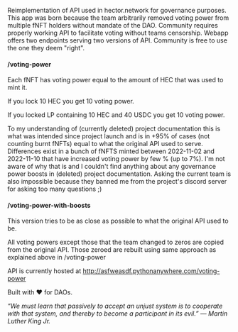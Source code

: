 Reimplementation of API used in hector.network for governance purposes.
This app was born because the team arbitrarily removed voting power from multiple fNFT holders without mandate of the DAO. Community requires properly working API to facilitate voting without teams censorship. Webapp offers two endpoints serving two versions of API. Community is free to use the one they deem "right".


#### /voting-power
Each fNFT has voting power equal to the amount of HEC that was used to mint it.

If you lock 10 HEC you get 10 voting power. 

If you locked LP containing 10 HEC and 40 USDC you get 10 voting power.

To my understanding of (currently deleted) project documentation this is what was intended since project launch and is in +95% of cases (not counting burnt fNFTs) equal to what the original API used to serve. 
Differences exist in a bunch of fNFTS minted between 2022-11-02 and 2022-11-10 that have increased voting power by few % (up to 7%). 
I'm not aware of why that is and I couldn't find anything about any governance power boosts in (deleted) project documentation. Asking the current team is also impossible because they banned me from the project's discord server for asking too many questions ;)

#### /voting-power-with-boosts
This version tries to be as close as possible to what the original API used to be. 

All voting powers except those that the team changed to zeros are copied from the original API. 
Those zeroed are rebuilt using same approach as explained above in /voting-power


API is currently hosted at http://asfweasdf.pythonanywhere.com/voting-power

Built with :heart: for DAOs.


_“We must learn that passively to accept an unjust system is to cooperate with that system, and thereby to become a participant in its evil.”
― Martin Luther King Jr._
